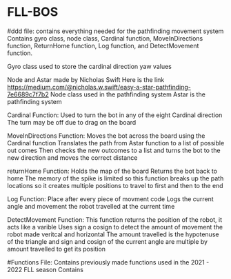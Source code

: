 # FLL-BOS

#ddd file:
contains everything needed for the pathfinding movement system
Contains gyro class, node class, Cardinal function, MoveInDirections function, ReturnHome function, Log function, and DetectMovement function.

Gyro class used to store the cardinal direction yaw values

Node and Astar made by Nicholas Swift
Here is the link
https://medium.com/@nicholas.w.swift/easy-a-star-pathfinding-7e6689c7f7b2
Node class used in the pathfinding system
Astar is the pathfinding system

Cardinal Function:
Used to turn the bot in any of the eight Cardinal direction
The turn may be off due to drag on the board

MoveInDirections Function:
Moves the bot across the board using the Cardinal function
Translates the path from Astar function to a list of possible out comes
Then checks the new outcomes to a list and turns the bot to the new direction and moves the correct distance

returnHome Function:
Holds the map of the board
Returns the bot back to home
The memory of the spike is limited so this function breaks up the path locations so it creates multiple positions to travel to first and then to the end

Log Function:
Place after every piece of movment code
Logs the current angle and movement the robot travelled at the current time

DetectMovement Function:
This function returns the position of the robot, it acts like a varible
Uses sign a cosign to detect the amount of movement the robot made veritcal and horizontal
The amount travelled is the hypotenuse of the triangle and sign and cosign of the current angle are multiple by amount travelled to get its position

#Functions File:
Contains previously made functions used in the 2021 - 2022 FLL season
Contains 



